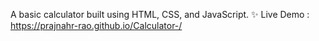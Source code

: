 
A basic calculator built using HTML, CSS, and JavaScript. 
✨ Live Demo : https://prajnahr-rao.github.io/Calculator-/
